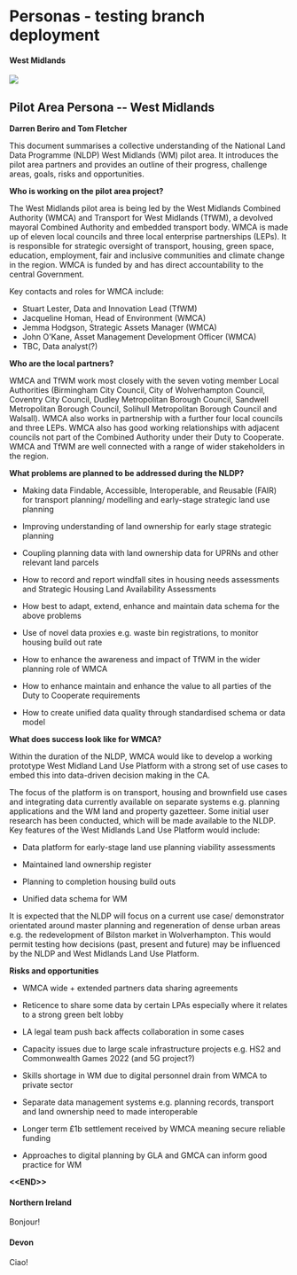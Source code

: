 # Personas - testing branch deployment

<!-- >*	[West Midlands persona](main-content/personas/persona1.md)
>*	[Northern Ireland persona](main-content/personas/persona2.md)
>*	[Devon persona](main-content/personas/persona3.md) -->

<!-- tabs:start -->

#### **West Midlands**

<img src="main-content/personas/../media/BGS-Logo-Pos-RGB.svg" class="bgs-logo">

## Pilot Area Persona -- West Midlands

**Darren Beriro and Tom Fletcher**

This document summarises a collective understanding of the National Land
Data Programme (NLDP) West Midlands (WM) pilot area. It introduces the
pilot area partners and provides an outline of their progress, challenge
areas, goals, risks and opportunities.

**Who is working on the pilot area project?**

The West Midlands pilot area is being led by the West Midlands Combined
Authority (WMCA) and Transport for West Midlands (TfWM), a devolved
mayoral Combined Authority and embedded transport body. WMCA is made up
of eleven local councils and three local enterprise partnerships (LEPs).
It is responsible for strategic oversight of transport, housing, green
space, education, employment, fair and inclusive communities and climate
change in the region. WMCA is funded by and has direct accountability to
the central Government.

Key contacts and roles for WMCA include:

-   Stuart Lester, Data and Innovation Lead (TfWM)
-   Jacqueline Homan, Head of Environment (WMCA)
-   Jemma Hodgson, Strategic Assets Manager (WMCA)
-   John O'Kane, Asset Management Development Officer (WMCA)
-   TBC, Data analyst(?)

**Who are the local partners?**

WMCA and TfWM work most closely with the seven voting member Local
Authorities (Birmingham City Council, City of Wolverhampton Council,
Coventry City Council, Dudley Metropolitan Borough Council, Sandwell
Metropolitan Borough Council, Solihull Metropolitan Borough Council and
Walsall). WMCA also works in partnership with a further four local
councils and three LEPs. WMCA also has good working relationships with
adjacent councils not part of the Combined Authority under their Duty to
Cooperate. WMCA and TfWM are well connected with a range of wider
stakeholders in the region.

**What problems are planned to be addressed during the NLDP?**

-   Making data Findable, Accessible, Interoperable, and Reusable (FAIR)
    for transport planning/ modelling and early-stage strategic land use
    planning

-   Improving understanding of land ownership for early stage strategic
    planning

-   Coupling planning data with land ownership data for UPRNs and other
    relevant land parcels

-   How to record and report windfall sites in housing needs assessments
    and Strategic Housing Land Availability Assessments

-   How best to adapt, extend, enhance and maintain data schema for the
    above problems

-   Use of novel data proxies e.g. waste bin registrations, to monitor
    housing build out rate

-   How to enhance the awareness and impact of TfWM in the wider
    planning role of WMCA

-   How to enhance maintain and enhance the value to all parties of the
    Duty to Cooperate requirements

-   How to create unified data quality through standardised schema or
    data model

**What does success look like for WMCA?**

Within the duration of the NLDP, WMCA would like to develop a working
prototype West Midland Land Use Platform with a strong set of use cases
to embed this into data-driven decision making in the CA.

The focus of the platform is on transport, housing and brownfield use
cases and integrating data currently available on separate systems e.g.
planning applications and the WM land and property gazetteer. Some
initial user research has been conducted, which will be made available
to the NLDP. Key features of the West Midlands Land Use Platform would
include:

-   Data platform for early-stage land use planning viability
    assessments

-   Maintained land ownership register

-   Planning to completion housing build outs

-   Unified data schema for WM

It is expected that the NLDP will focus on a current use case/
demonstrator orientated around master planning and regeneration of dense
urban areas e.g. the redevelopment of Bilston market in Wolverhampton.
This would permit testing how decisions (past, present and future) may
be influenced by the NLDP and West Midlands Land Use Platform.

**Risks and opportunities**

-   WMCA wide + extended partners data sharing agreements

-   Reticence to share some data by certain LPAs especially where it
    relates to a strong green belt lobby

-   LA legal team push back affects collaboration in some cases

-   Capacity issues due to large scale infrastructure projects e.g. HS2
    and Commonwealth Games 2022 (and 5G project?)

-   Skills shortage in WM due to digital personnel drain from WMCA to
    private sector

-   Separate data management systems e.g. planning records, transport
    and land ownership need to made interoperable

-   Longer term £1b settlement received by WMCA meaning secure reliable
    funding

-   Approaches to digital planning by GLA and GMCA can inform good
    practice for WM

**\<\<END>\>**

#### **Northern Ireland**

Bonjour!

#### **Devon**

Ciao!

<!-- tabs:end -->


